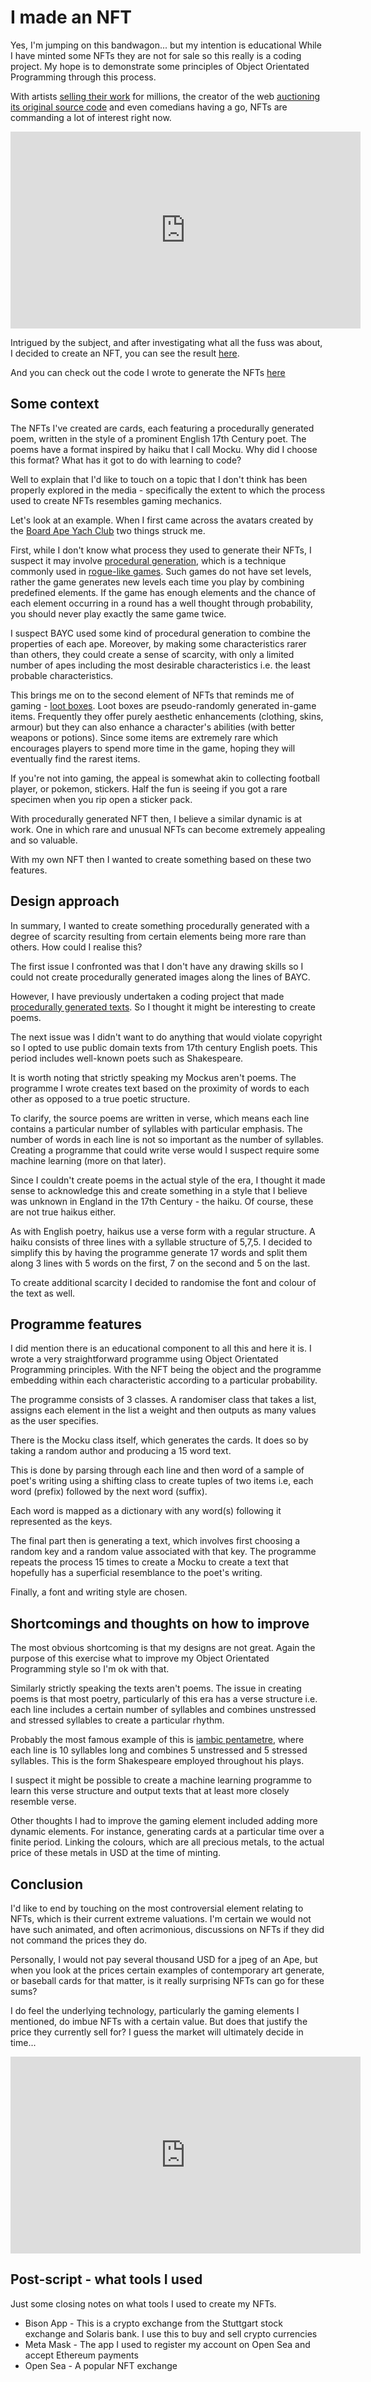 I made an NFT
===

Yes, I'm jumping on this bandwagon... but my intention is educational While I have minted some NFTs they are not for sale so this really is a coding project. My hope is to demonstrate some principles of Object Orientated Programming through this process.

With artists [selling their work](https://www.theverge.com/2021/3/11/22325054/beeple-christies-nft-sale-cost-everydays-69-million) for millions, the creator of the web [auctioning its original source code](https://www.bbc.com/news/technology-57666335) and even comedians having a go, NFTs are commanding a lot of interest right now.

<iframe width="560" height="315" src="https://www.youtube.com/embed/CxLat3SzBx0" title="YouTube video player" frameborder="0" allow="accelerometer; autoplay; clipboard-write; encrypted-media; gyroscope; picture-in-picture" allowfullscreen></iframe>

Intrigued by the subject, and after investigating what all the fuss was about, I decided to create an NFT, you can see the result [here](https://opensea.io/BilliamFake). 

And you can check out the code I wrote to generate the NFTs [here]()

Some context
---

The NFTs I've created are cards, each featuring a procedurally generated poem, written in the style of a prominent English 17th Century poet. The poems have a format inspired by haiku that I call Mocku. Why did I choose this format? What has it got to do with learning to code? 

Well to explain that I'd like to touch on a topic that I don't think has been properly explored in the media - specifically the extent to which the process used to create NFTs resembles gaming mechanics. 

Let's look at an example. When I first came across the avatars created by the [Board Ape Yach Club](https://boredapeyachtclub.com/#/) two things struck me.

First, while I don't know what process they used to generate their NFTs, I suspect it may involve [procedural generation](https://en.wikipedia.org/wiki/Procedural_generation), which is a technique commonly used in [rogue-like games](https://en.wikipedia.org/wiki/Roguelike). Such games do not have set levels, rather the game generates new levels each time you play by combining predefined elements. If the game has enough elements and the chance of each element occurring in a round has a well thought through probability, you should never play exactly the same game twice.

I suspect BAYC used some kind of procedural generation to combine the properties of each ape. Moreover, by making some characteristics rarer than others, they could create a sense of scarcity, with only a limited number of apes including the most desirable characteristics i.e. the least probable characteristics.

This brings me on to the second element of NFTs that reminds me of gaming - [loot boxes](https://en.wikipedia.org/wiki/Loot_box). Loot boxes are pseudo-randomly generated in-game items. Frequently they offer purely aesthetic enhancements (clothing, skins, armour) but they can also enhance a character's abilities (with better weapons or potions). Since some items are extremely rare which encourages players to spend more time in the game, hoping they will eventually find the rarest items. 

If you're not into gaming, the appeal is somewhat akin to collecting football player, or pokemon, stickers. Half the fun is seeing if you got a rare specimen when you rip open a sticker pack. 

With procedurally generated NFT then, I believe a similar dynamic is at work. One in which rare and unusual NFTs can become extremely appealing and so valuable.

With my own NFT then I wanted to create something based on these two features.

Design approach
---
In summary, I wanted to create something procedurally generated with a degree of scarcity resulting from certain elements being more rare than others. How could I realise this?

The first issue I confronted was that I don't have any drawing skills so I could not create procedurally generated images along the lines of BAYC. 

However, I have previously undertaken a coding project that made [procedurally generated texts](https://sortsammcdonald.github.io/2020/11/22/Comment_CH-2.html). So I thought it might be interesting to create poems. 

The next issue was I didn't want to do anything that would violate copyright so I opted to use public domain texts from 17th century English poets. This period includes well-known poets such as Shakespeare.

It is worth noting that strictly speaking my Mockus aren't poems. The programme I wrote creates text based on the proximity of words to each other as opposed to a true poetic structure. 

To clarify, the source poems are written in verse, which means each line contains a particular number of syllables with particular emphasis. The number of words in each line is not so important as the number of syllables. Creating a programme that could write verse would I suspect require some machine learning (more on that later). 

Since I couldn't create poems in the actual style of the era, I thought it made sense to acknowledge this and create something in a style that I believe was unknown in England in the 17th Century - the haiku. Of course, these are not true haikus either. 

As with English poetry, haikus use a verse form with a regular structure. A haiku consists of three lines with a syllable structure of 5,7,5. I decided to simplify this by having the programme generate 17 words and split them along 3 lines with 5 words on the first, 7 on the second and 5 on the last.

To create additional scarcity I decided to randomise the font and colour of the text as well.

Programme features
---

I did mention there is an educational component to all this and here it is. I wrote a very straightforward programme using Object Orientated Programming principles. With the NFT being the object and the programme embedding within each characteristic according to a particular probability.

The programme consists of 3 classes. A randomiser class that takes a list, assigns each element in the list a weight and then outputs as many values as the user specifies. 

There is the Mocku class itself, which generates the cards. It does so by taking a random author and producing a 15 word text.

This is done by parsing through each line and then word of a sample of poet's writing using a shifting class to create tuples of two items i.e, each word (prefix) followed by the next word (suffix). 

Each word is mapped as a dictionary with any word(s) following it represented as the keys.

The final part then is generating a text, which involves first choosing a random key and a random value associated with that key. The programme repeats the process 15 times to create a Mocku to create a text that hopefully has a superficial resemblance to the poet's writing.

Finally, a font and writing style are chosen.

Shortcomings and thoughts on how to improve
---
The most obvious shortcoming is that my designs are not great. Again the purpose of this exercise what to improve my Object Orientated Programming style so I'm ok with that.

Similarly strictly speaking the texts aren't poems. The issue in creating poems is that most poetry, particularly of this era has a verse structure i.e. each line includes a certain number of syllables and combines unstressed and stressed syllables to create a particular rhythm. 

Probably the most famous example of this is [iambic pentametre](https://en.wikipedia.org/wiki/Iambic_pentameter), where each line is 10 syllables long and combines 5 unstressed and 5 stressed syllables. This is the form Shakespeare employed throughout his plays.

I suspect it might be possible to create a machine learning programme to learn this verse structure and output texts that at least more closely resemble verse.

Other thoughts I had to improve the gaming element included adding more dynamic elements. For instance, generating cards at a particular time over a finite period. Linking the colours, which are all precious metals, to the actual price of these metals in USD at the time of minting.

Conclusion
---

I'd like to end by touching on the most controversial element relating to NFTs, which is their current extreme valuations. I'm certain we would not have such animated, and often acrimonious, discussions on NFTs if they did not command the prices they do.

Personally, I would not pay several thousand USD for a jpeg of an Ape, but when you look at the prices certain examples of contemporary art generate, or baseball cards for that matter, is it really surprising NFTs can go for these sums?

I do feel the underlying technology, particularly the gaming elements I mentioned, do imbue NFTs with a certain value. But does that justify the price they currently sell for? I guess the market will ultimately decide in time...

<iframe width="560" height="315" src="https://www.youtube.com/embed/N8f-BQFo7lw" title="YouTube video player" frameborder="0" allow="accelerometer; autoplay; clipboard-write; encrypted-media; gyroscope; picture-in-picture" allowfullscreen></iframe>

Post-script - what tools I used
---

Just some closing notes on what tools I used to create my NFTs.

- Bison App - This is a crypto exchange from the Stuttgart stock exchange and Solaris bank. I use this to buy and sell crypto currencies
- Meta Mask - The app I used to register my account on Open Sea and accept Ethereum payments
- Open Sea - A popular NFT exchange